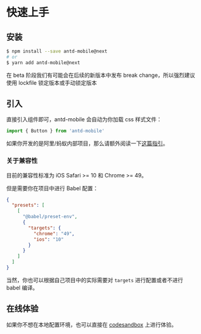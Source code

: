 # 快速上手

## 安装

```bash
$ npm install --save antd-mobile@next
# or
$ yarn add antd-mobile@next
```

<Alert> 在 beta 阶段我们有可能会在后续的新版本中发布 break change，所以强烈建议使用 lockfile 锁定版本或手动锁定版本</Alert>

## 引入

直接引入组件即可，antd-mobile 会自动为你加载 css 样式文件：

```js
import { Button } from 'antd-mobile'
```

如果你开发的是阿里/蚂蚁内部项目，那么请额外阅读一下[这篇指引](https://yuque.antfin.com/antd-mobile/kfcgs3/md4or5)。

### 关于兼容性

目前的兼容性标准为 iOS Safari >= 10 和 Chrome >= 49。

但是需要你在项目中进行 Babel 配置：

```json
{
  "presets": [
    [
      "@babel/preset-env",
      {
        "targets": {
          "chrome": "49",
          "ios": "10"
        }
      }
    ]
  ]
}
```

当然，你也可以根据自己项目中的实际需要对 `targets` 进行配置或者不进行 babel 编译。

## 在线体验

如果你不想在本地配置环境，也可以直接在 [codesandbox](https://codesandbox.io/s/antd-mobile-snrxr?file=/package.json) 上进行体验。
